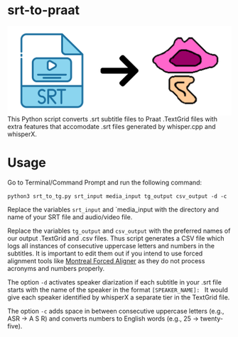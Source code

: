 # srt-to-praat

<img src="https://github.com/yeungpinghei/srt-to-praat/blob/main/logo.png" alt="srt-to-praat" width="800" style="display: block; margin: 0 auto;">
This Python script converts .srt subtitle files to Praat .TextGrid files with extra features that accomodate .srt files generated by whisper.cpp and whisperX.

# Usage
Go to Terminal/Command Prompt and run the following command:
```
python3 srt_to_tg.py srt_input media_input tg_output csv_output -d -c
```
Replace the variables `srt_input` and `media_input with the directory and name of your SRT file and audio/video file.

Replace the variables `tg_output` and `csv_output` with the preferred names of our output .TextGrid and .csv files.
Thus script generates a CSV file which logs all instances of consecutive uppercase letters and numbers in the subtitles. It is important to edit them out if you intend to use forced alignment tools like [Montreal Forced Aligner](https://montreal-forced-aligner.readthedocs.io/) as they do not process acronyms and numbers properly.

The option `-d` activates speaker diarization if each subtitle in your .srt file starts with the name of the speaker in the format `[SPEAKER_NAME]: ` It would give each speaker identified by whisperX a separate tier in the TextGrid file.

The option `-c` adds space in between consecutive uppercase letters (e.g., ASR → A S R) and converts numbers to English words (e.g., 25 → twenty-five).
